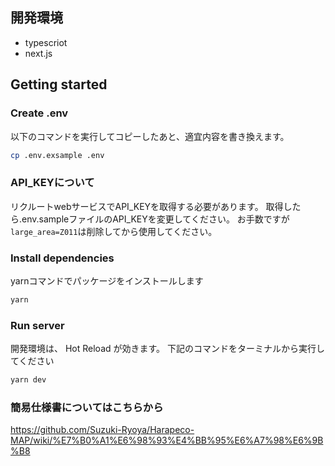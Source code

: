 
## 開発環境
- typescriot
- next.js

## Getting started

### Create .env

以下のコマンドを実行してコピーしたあと、適宜内容を書き換えます。

```bash
cp .env.exsample .env
```

### API_KEYについて
リクルートwebサービスでAPI_KEYを取得する必要があります。
取得したら.env.sampleファイルのAPI_KEYを変更してください。
お手数ですが`large_area=Z011`は削除してから使用してください。

### Install dependencies
yarnコマンドでパッケージをインストールします

```bash
yarn
```

### Run  server

開発環境は、 Hot Reload が効きます。
下記のコマンドをターミナルから実行してください

```bash
yarn dev
```

### 簡易仕様書についてはこちらから
https://github.com/Suzuki-Ryoya/Harapeco-MAP/wiki/%E7%B0%A1%E6%98%93%E4%BB%95%E6%A7%98%E6%9B%B8
